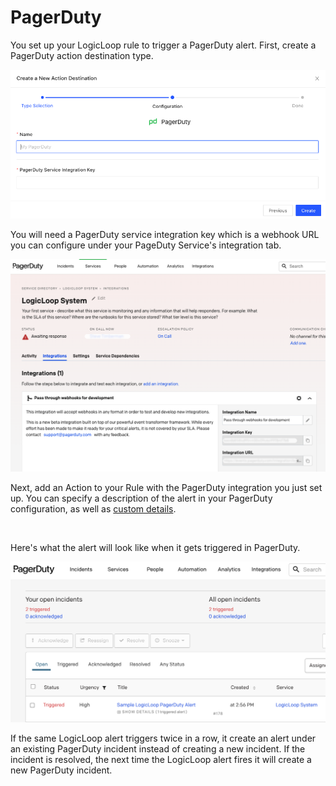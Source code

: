 # PagerDuty

You set up your LogicLoop rule to trigger a PagerDuty alert. First, create a PagerDuty action destination type.

![](<../../.gitbook/assets/Screen Shot 2022-01-25 at 5.12.52 PM.png>)

You will need a PagerDuty service integration key which is a webhook URL you can configure under your PageDuty Service's integration tab.&#x20;

![](<../../.gitbook/assets/Untitled - 2022-01-25T172006.577.png>)

Next, add an Action to your Rule with the PagerDuty integration you just set up. You can specify a description of the alert in your PagerDuty configuration, as well as [custom details](https://developer.pagerduty.com/api-reference/368ae3d938c9e-send-an-event-to-pager-duty).&#x20;

<figure><img src="../../.gitbook/assets/Screenshot 2024-03-20 at 12.07.49 PM.png" alt=""><figcaption></figcaption></figure>

Here's what the alert will look like when it gets triggered in PagerDuty.&#x20;

![](<../../.gitbook/assets/Screen Shot 2022-03-29 at 2.58.03 PM (1).png>)

If the same LogicLoop alert triggers twice in a row, it create an alert under an existing PagerDuty incident instead of creating a new incident. If the incident is resolved, the next time the LogicLoop alert fires it will create a new PagerDuty incident.&#x20;
